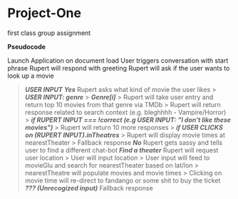 # Project-One
first class group assignment


**Pseudocode**

Launch Application on document load
User triggers conversation with start phrase
Rupert will respond with greeting
Rupert will ask if the user wants to look up a movie
> ***USER INPUT***
> ***Yes***
  > Rupert asks what kind of movie the user likes
    > ***USER INPUT: genre***
      > ***Genre[i]***
        > Rupert will take user entry and return top 10 movies from that genre via TMDb
        > Rupert will return response related to search context (e.g. bleghhhh - Vampire/Horror)
          > ***if RUPERT INPUT === !correct (e.g USER INPUT: "I don't like these movies")***
            > Rupert will return 10 more responses
          > ***if USER CLICKS on (RUPERT INPUT).inTheatres***
            > Rupert will display movie times at nearestTheater
    > Fallback response
> ***No***
  > Rupert gets sassy and tells user to find a different chat-bot
> ***Find a theater***
  > Rupert will request user location
    > User will input location
      > User input will feed to movieGlu and search for nearestTheater based on lat/lon
        > nearestTheatre will populate movies and movie times
          > Clicking on movie time will re-direct to fandango or some shit to buy the ticket
> ***??? (Unrecogized input)*** 
  > Fallback response


